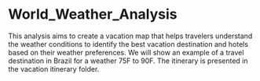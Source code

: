 # World_Weather_Analysis

This analysis aims to create a vacation map that helps travelers understand the weather conditions to identify the best vacation destination and hotels based on their weather preferences. 
We will show an example of a travel destination in Brazil for a weather 75F to 90F. The itinerary is presented in the vacation itinerary folder. 
